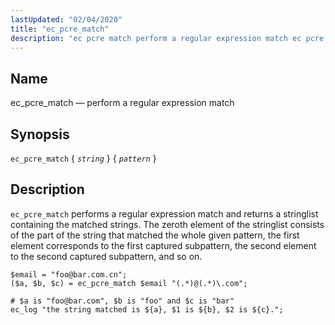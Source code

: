 ```yaml
---
lastUpdated: "02/04/2020"
title: "ec_pcre_match"
description: "ec pcre match perform a regular expression match ec pcre match string pattern ec pcre match performs a regular expression match and returns a stringlist containing the matched strings The zeroth element of the stringlist consists of the part of the string that matched the whole given pattern the first..."
---
```


<a name="sieve.ref.ec_pcre_match"></a> 
## Name

ec_pcre_match — perform a regular expression match

## Synopsis

`ec_pcre_match` { *`string`* } { *`pattern`* }

<a name="idp30354720"></a> 
## Description

`ec_pcre_match` performs a regular expression match and returns a stringlist containing the matched strings. The zeroth element of the stringlist consists of the part of the string that matched the whole given pattern, the first element corresponds to the first captured subpattern, the second element to the second captured subpattern, and so on.

<a name="example.ec_pcre_match"></a> 


```
$email = "foo@bar.com.cn";
($a, $b, $c) = ec_pcre_match $email "(.*)@(.*)\.com";

# $a is "foo@bar.com", $b is "foo" and $c is "bar"
ec_log "the string matched is ${a}, $1 is ${b}, $2 is ${c}.";
```
